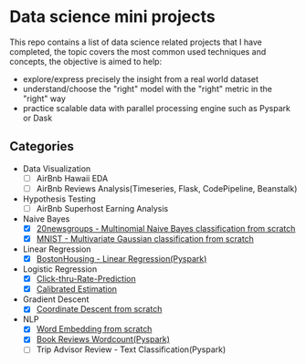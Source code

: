 
# Data science mini projects

This repo contains a list of data science related projects that I have completed, the topic covers the most common used techniques and concepts, the objective is aimed to help:

- explore/express precisely the insight from a real world dataset
- understand/choose the "right" model with the "right" metric in the "right" way
- practice scalable data with parallel processing engine such as Pyspark or Dask


## Categories

- Data Visualization
    - [ ] AirBnb Hawaii EDA
    - [ ] AirBnb Reviews Analysis(Timeseries, Flask, CodePipeline, Beanstalk)
   
- Hypothesis Testing
    - [ ] AirBnb Superhost Earning Analysis
    
- Naive Bayes
	- [x] [20newsgroups - Multinomial Naive Bayes classification from scratch](https://github.com/galaxie500/data_science_mini_projects/tree/main/20NEWSGROUP_multinomial_naive_bayes)
	- [x] [MNIST - Multivariate Gaussian classification from scratch](https://github.com/galaxie500/data_science_mini_projects/tree/main/MNIST_multivariate_gaussian_model)

- Linear Regression
    - [x] [BostonHousing - Linear Regression(Pyspark)](https://github.com/galaxie500/data_science_mini_projects/tree/main/Boston_Housing_LinearRegression_Pyspark)
    
- Logistic Regression
	- [x] [Click-thru-Rate-Prediction](https://github.com/galaxie500/data_science_mini_projects/tree/main/CTR_Prediction)
	- [x] [Calibrated Estimation](https://github.com/galaxie500/data_science_mini_projects/tree/main/Calibrated_Estimation)

- Gradient Descent
	- [x] [Coordinate Descent from scratch](https://github.com/galaxie500/data_science_mini_projects/tree/main/Coordinate_Descent)

- NLP
    - [x] [Word Embedding from scratch](https://github.com/galaxie500/data_science_mini_projects/tree/main/Word_Embeddings)
    - [x] [Book Reviews Wordcount(Pyspark)](https://github.com/galaxie500/data_science_mini_projects/tree/main/Book_Reviews)
    - [ ] Trip Advisor Review - Text Classification(Pyspark)
